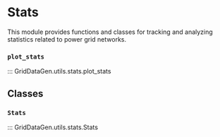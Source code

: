 # Stats

This module provides functions and classes for tracking and analyzing statistics related to power grid networks.

### `plot_stats`

::: GridDataGen.utils.stats.plot_stats

## Classes

### `Stats`

::: GridDataGen.utils.stats.Stats
